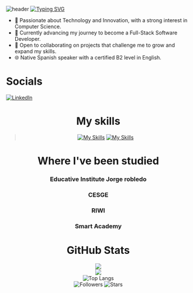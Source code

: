
![header](https://capsule-render.vercel.app/api?type=waving&color=0:1C768F,100:0f0c29&height=300&section=header&text=FullStackDeveloper&fontAlignY=35&fontSize=70&animation=fadeIn&fontColor=ffffff)
[![Typing SVG](https://readme-typing-svg.demolab.com/?lines=Samuel+Cordoba+or;Scorhenao)](https://git.io/typing-svg)
- 🏁 Passionate about Technology and Innovation, with a strong interest in Computer Science.  
- 🌱 Currently advancing my journey to become a Full-Stack Software Developer.  
- 🔎 Open to collaborating on projects that challenge me to grow and expand my skills.  
- 🌐 Native Spanish speaker with a certified B2 level in English.  
# Socials
[![LinkedIn](https://img.shields.io/badge/LinkedIn-%230077B5.svg?logo=linkedin&logoColor=white)](https://www.linkedin.com/in/samuel-c%C3%B3rdoba-15a8362b9/) 
<div align="center">

# My skills
>[![My Skills](https://skillicons.dev/icons?i=js,html,css,bootstrap,discord,git,github,laravel,linux,mysql,nodejs,npm,php,py,django,tailwind,ubuntu,vscode,windows,nestjs,ts,react,docker,mongo,postgresql,flutter,dart,c#,dotnet,express,figma)](https://skillicons.dev)
>[![My Skills](https://skillicons.dev/icons?i=dotnet,express,figma,nextjs,notion,postman,redux,sqlite,stackoverflow,visualstudio,vite,yarn)](https://skillicons.dev)

# Where I've been studied
### Educative Institute Jorge robledo
### CESGE
### RIWI
### Smart Academy
# GitHub Stats

![](https://github-readme-stats.vercel.app/api?username=Scorhenao&theme=radical&hide_border=false&include_all_commits=true&count_private=true)<br/>
![](https://github-readme-streak-stats.herokuapp.com/?user=Scorhenao&theme=radical&hide_border=false)<br/>
![Top Langs](https://github-readme-stats.vercel.app/api/top-langs/?username=Scorhenao&theme=radical&hide_progress=true)<br/>
![Followers](https://img.shields.io/github/followers/Scorhenao?style=social)
![Stars](https://img.shields.io/github/stars/Scorhenao?style=social)
</div>
